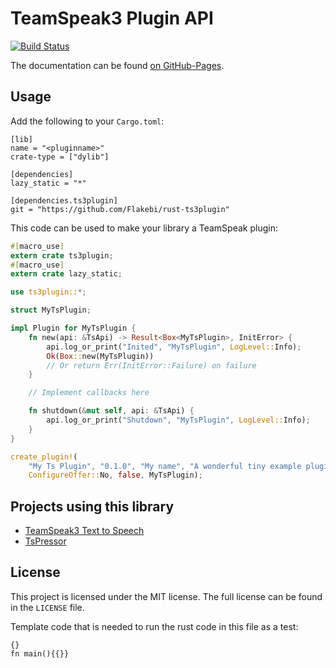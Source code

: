 TeamSpeak3 Plugin API
=====================
[![Build Status](https://travis-ci.org/Flakebi/rust-ts3plugin.svg?branch=master)](https://travis-ci.org/Flakebi/rust-ts3plugin)

The documentation can be found [on GitHub-Pages](https://flakebi.github.io/rust-ts3plugin/doc/ts3plugin/).

Usage
-----
Add the following to your `Cargo.toml`:
```
[lib]
name = "<pluginname>"
crate-type = ["dylib"]

[dependencies]
lazy_static = "*"

[dependencies.ts3plugin]
git = "https://github.com/Flakebi/rust-ts3plugin"
```

This code can be used to make your library a TeamSpeak plugin:
```rust
#[macro_use]
extern crate ts3plugin;
#[macro_use]
extern crate lazy_static;

use ts3plugin::*;

struct MyTsPlugin;

impl Plugin for MyTsPlugin {
    fn new(api: &TsApi) -> Result<Box<MyTsPlugin>, InitError> {
        api.log_or_print("Inited", "MyTsPlugin", LogLevel::Info);
        Ok(Box::new(MyTsPlugin))
        // Or return Err(InitError::Failure) on failure
    }

    // Implement callbacks here

    fn shutdown(&mut self, api: &TsApi) {
        api.log_or_print("Shutdown", "MyTsPlugin", LogLevel::Info);
    }
}

create_plugin!(
    "My Ts Plugin", "0.1.0", "My name", "A wonderful tiny example plugin",
    ConfigureOffer::No, false, MyTsPlugin);
```

Projects using this library
---------------------------
 - [TeamSpeak3 Text to Speech](https://github.com/Flakebi/ts3tts)
 - [TsPressor](https://github.com/Splamy/TsPressor)

License
-------
This project is licensed under the MIT license. The full license can be found in the `LICENSE` file.

Template code that is needed to run the rust code in this file as a test:

```rust,skeptic-template
{}
fn main(){{}}
```
